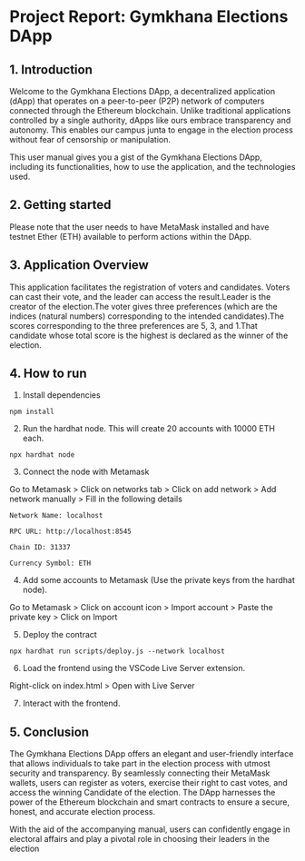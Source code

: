 # Project Report: Gymkhana Elections DApp
## 1. Introduction
Welcome to the Gymkhana Elections DApp, a decentralized application (dApp) that operates on a peer-to-peer (P2P) network of computers connected through the Ethereum blockchain. Unlike traditional applications controlled by a single authority, dApps like ours embrace transparency and autonomy.  This enables our campus junta to engage in the election process without fear of censorship or manipulation.

This user manual gives you a gist of the Gymkhana Elections DApp, including its functionalities, how to use the application, and the technologies used.

## 2. Getting started
Please note that the user needs to have MetaMask installed and have testnet Ether (ETH) available to perform actions within the DApp.

## 3. Application Overview
This application facilitates the registration of voters and candidates. Voters can cast their vote, and the leader can access the result.Leader is the creator of the election.The voter gives three preferences (which are the indices (natural numbers) corresponding to the intended candidates).The scores corresponding to the three preferences are 5, 3, and 1.That candidate whose total score is the highest is declared as the winner of the election.

## 4. How to run
1. Install dependencies
```
npm install
```
2. Run the hardhat node. This will create 20 accounts with 10000 ETH each.
 ```
npx hardhat node
```
3. Connect the node with Metamask

Go to Metamask > Click on networks tab > Click on add network > Add network manually > Fill in the following details

```
Network Name: localhost

RPC URL: http://localhost:8545

Chain ID: 31337

Currency Symbol: ETH
```

4. Add some accounts to Metamask (Use the private keys from the hardhat node).

Go to Metamask > Click on account icon > Import account > Paste the private key > Click on Import


5. Deploy the contract
```
npx hardhat run scripts/deploy.js --network localhost
```
6. Load the frontend using the VSCode Live Server extension.

Right-click on index.html > Open with Live Server

7. Interact with the frontend.

## 5. Conclusion

The Gymkhana Elections DApp offers an elegant and user-friendly interface that allows individuals to take part in the election process with utmost security and transparency. By seamlessly connecting their MetaMask wallets, users can register as voters, exercise their right to cast votes, and access the winning Candidate of the election. The DApp harnesses the power of the Ethereum blockchain and smart contracts to ensure a secure, honest, and accurate election process.

With the aid of the accompanying manual, users can confidently engage in electoral affairs and play a pivotal role in choosing their leaders in the election
